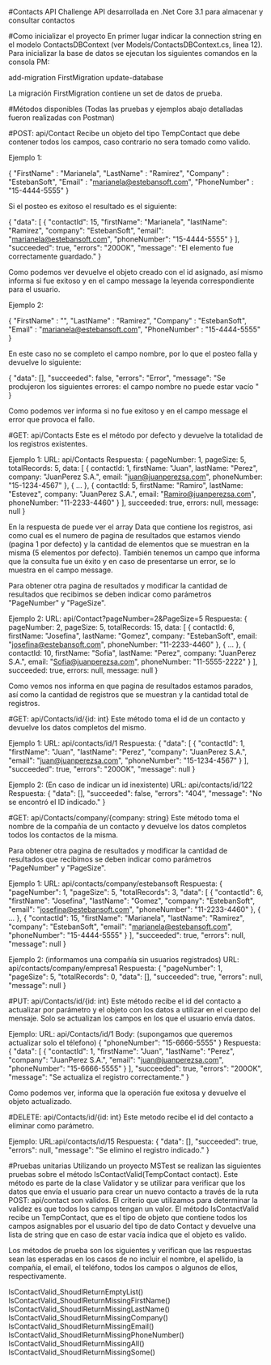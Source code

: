 #Contacts API Challenge
API desarrollada en .Net Core 3.1 para almacenar y consultar contactos

#Como inicializar el proyecto
En primer lugar indicar la connection string en el modelo ContactsDBContext (ver Models/ContactsDBContext.cs, linea 12).
Para inicializar la base de datos se ejecutan los siguientes comandos en la consola PM:

add-migration FirstMigration
update-database

La migración FirstMigration contiene un set de datos de prueba.

#Métodos disponibles
(Todas las pruebas y ejemplos abajo detalladas fueron realizadas con Postman)

#POST: api/Contact
Recibe un objeto del tipo TempContact que debe contener todos los campos, caso contrario no sera tomado como valido.

Ejemplo 1:

{
	"FirstName" : "Marianela",
	"LastName" : "Ramirez",
	"Company" : "EstebanSoft",
	"Email" : "marianela@estebansoft.com",
	"PhoneNumber" : "15-4444-5555"
}

Si el posteo es exitoso el resultado es el siguiente:

{
    "data": [
        {
            "contactId": 15,
            "firstName": "Marianela",
            "lastName": "Ramirez",
            "company": "EstebanSoft",
            "email": "marianela@estebansoft.com",
            "phoneNumber": "15-4444-5555"
        }
    ],
    "succeeded": true,
    "errors": "200OK",
    "message": "El elemento fue correctamente guardado."
}

Como podemos ver devuelve el objeto creado con el id asignado, así mismo informa si fue exitoso y en el campo message la leyenda correspondiente para el usuario.

Ejemplo 2:

{
	"FirstName" : "",
	"LastName" : "Ramirez",
	"Company" : "EstebanSoft",
	"Email" : "marianela@estebansoft.com",
	"PhoneNumber" : "15-4444-5555"
}

En este caso no se completo el campo nombre, por lo que el posteo falla y devuelve lo siguiente:

{
    "data": [],
    "succeeded": false,
    "errors": "Error",
    "message": "Se produjeron los siguientes errores:  el campo nombre no puede estar vacío "
}

Como podemos ver informa si no fue exitoso y en el campo message el error que provoca el fallo.

#GET: api/Contacts
Este es el método por defecto y devuelve la totalidad de los registros existentes.

Ejemplo 1:
URL: api/Contacts
Respuesta:
{
	pageNumber: 1,
	pageSize: 5,
	totalRecords: 5,
	data: [
		{
			contactId: 1,
			firstName: "Juan",
			lastName: "Perez",
			company: "JuanPerez S.A.",
			email: "juan@juanperezsa.com",
			phoneNumber: "15-1234-4567"
		},
		{ 
			... 
		},
		{
			contactId: 5,
			firstName: "Ramiro",
			lastName: "Estevez",
			company: "JuanPerez S.A.",
			email: "Ramiro@juanperezsa.com",
			phoneNumber: "11-2233-4460"
		}
	],
	succeeded: true,
	errors: null,
	message: null
}

En la respuesta de puede ver el array Data que contiene los registros, asi como cual es el numero de pagina de resultados que estamos viendo (pagina 1 por defecto) y la cantidad de elementos que se muestran en la misma (5 elementos por defecto). También tenemos un campo que informa que la consulta fue un éxito y en caso de presentarse un error, se lo muestra en el campo message.

Para obtener otra pagina de resultados y modificar la cantidad de resultados que recibimos se deben indicar como parámetros "PageNumber" y "PageSize".

Ejemplo 2:
URL: api/Contact?pageNumber=2&PageSize=5
Respuesta:
{
	pageNumber: 2,
	pageSize: 5,
	totalRecords: 15,
	data: [
			{
				contactId: 6,
				firstName: "Josefina",
				lastName: "Gomez",
				company: "EstebanSoft",
				email: "josefina@estebansoft.com",
				phoneNumber: "11-2233-4460"
			},
			{
				...
			},
			{
				contactId: 10,
				firstName: "Sofia",
				lastName: "Perez",
				company: "JuanPerez S.A.",
				email: "Sofia@juanperezsa.com",
				phoneNumber: "11-5555-2222"
			}
		],
	succeeded: true,
	errors: null,
	message: null
}

Como vemos nos informa en que pagina de resultados estamos parados, así como la cantidad de registros que se muestran y la cantidad total de registros.

#GET: api/Contacts/id/{id: int}
Este método toma el id de un contacto y devuelve los datos completos del mismo.

Ejemplo 1:
URL: api/contacts/id/1
Respuesta:
{
    "data": [
        {
            "contactId": 1,
            "firstName": "Juan",
            "lastName": "Perez",
            "company": "JuanPerez S.A.",
            "email": "juan@juanperezsa.com",
            "phoneNumber": "15-1234-4567"
        }
    ],
    "succeeded": true,
    "errors": "200OK",
    "message": null
}

Ejemplo 2:
(En caso de indicar un id inexistente)
URL: api/contacts/id/122
Respuesta:
{
    "data": [],
    "succeeded": false,
    "errors": "404",
    "message": "No se encontró el ID indicado."
}

#GET: api/Contacts/company/{company: string}
Este método toma el nombre de la compañía de un contacto y devuelve los datos completos todos los contactos de la misma.

Para obtener otra pagina de resultados y modificar la cantidad de resultados que recibimos se deben indicar como parámetros "PageNumber" y "PageSize".

Ejemplo 1:
URL: api/contacts/company/estebansoft
Respuesta:
{
    "pageNumber": 1,
    "pageSize": 5,
    "totalRecords": 3,
    "data": [
        {
            "contactId": 6,
            "firstName": "Josefina",
            "lastName": "Gomez",
            "company": "EstebanSoft",
            "email": "josefina@estebansoft.com",
            "phoneNumber": "11-2233-4460"
        },
        {
			...
        },
        {
            "contactId": 15,
            "firstName": "Marianela",
            "lastName": "Ramirez",
            "company": "EstebanSoft",
            "email": "marianela@estebansoft.com",
            "phoneNumber": "15-4444-5555"
        }
    ],
    "succeeded": true,
    "errors": null,
    "message": null
}

Ejemplo 2:
(informamos una compañía sin usuarios registrados)
URL: api/contacts/company/empresa1
Respuesta:
{
    "pageNumber": 1,
    "pageSize": 5,
    "totalRecords": 0,
    "data": [],
    "succeeded": true,
    "errors": null,
    "message": null
}

#PUT: api/Contacts/id/{id: int}
Este método recibe el id del contacto a actualizar por parámetro y el objeto con los datos a utilizar en el cuerpo del mensaje.
Solo se actualizan los campos en los que el usuario envía datos.

Ejemplo:
URL: api/Contacts/id/1
Body:
(supongamos que queremos actualizar solo el télefono)
{
    "phoneNumber": "15-6666-5555"
}
Respuesta:
{
    "data": [
        {
            "contactId": 1,
            "firstName": "Juan",
            "lastName": "Perez",
            "company": "JuanPerez S.A.",
            "email": "juan@juanperezsa.com",
            "phoneNumber": "15-6666-5555"
        }
    ],
    "succeeded": true,
    "errors": "200OK",
    "message": "Se actualiza el registro correctamente."
}

Como podemos ver, informa que la operación fue exitosa y devuelve el objeto actualizado.

#DELETE: api/Contacts/id/{id: int}
Este metodo recibe el id del contacto a eliminar como parámetro.

Ejemplo:
URL:api/contacts/id/15
Respuesta:
{
    "data": [],
    "succeeded": true,
    "errors": null,
    "message": "Se elimino el registro indicado."
}

#Pruebas unitarias
Utilizando un proyecto MSTest se realizan las siguientes pruebas sobre el método IsContactValid(TempContact contact).
Este método es parte de la clase Validator y se utilizar para verificar que los datos que envía el usuario para crear un nuevo contacto a través de la ruta POST: api/contact son validos. El criterio que utilizamos para determinar la validez es que todos los campos tengan un valor.
El método IsContactValid recibe un TempContact, que es el tipo de objeto que contiene todos los campos asignables por el usuario del tipo de dato Contact y devuelve una lista de string que en caso de estar vacía indica que el objeto es valido.

Los métodos de prueba son los siguientes y verifican que las respuestas sean las esperadas en los casos de no incluir el nombre, el apellido, la compañía, el email, el teléfono, todos los campos o algunos de ellos, respectivamente.

IsContactValid_ShoudlReturnEmptyList()
IsContactValid_ShoudlReturnMissingFirstName()
IsContactValid_ShoudlReturnMissingLastName()
IsContactValid_ShoudlReturnMissingCompany()
IsContactValid_ShoudlReturnMissingEmail()
IsContactValid_ShoudlReturnMissingPhoneNumber()
IsContactValid_ShoudlReturnMissingAll()
IsContactValid_ShoudlReturnMissingSome()